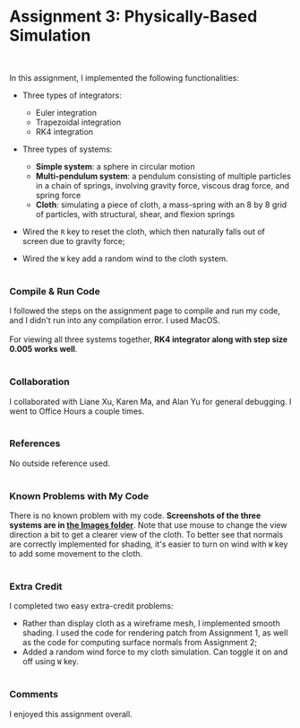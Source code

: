 # Assignment 3: Physically-Based Simulation
<br>

In this assignment, I implemented the following functionalities:
* Three types of integrators:
  * Euler integration
  * Trapezoidal integration
  * RK4 integration

* Three types of systems:
  * **Simple system**: a sphere in circular motion
  * **Multi-pendulum system**: a pendulum consisting of multiple particles in a chain of springs, involving gravity force, viscous drag force, and spring force
  * **Cloth**: simulating a piece of cloth, a mass-spring with an 8 by 8 grid of particles, with structural, shear, and flexion springs

* Wired the `R` key to reset the cloth, which then naturally falls out of screen due to gravity force;

* Wired the `W` key add a random wind to the cloth system.
<br><br>


### Compile & Run Code

I followed the steps on the assignment page to compile and run my code, and I didn't run into any compilation error. I used MacOS.
<br><br>
For viewing all three systems together, **RK4 integrator along with step size 0.005 works well**.
<br><br>


### Collaboration

I collaborated with Liane Xu, Karen Ma, and Alan Yu for general debugging. I went to Office Hours a couple times.
<br><br>


### References

No outside reference used.
<br><br>


### Known Problems with My Code

There is no known problem with my code. **Screenshots of the three systems are in [the Images folder](/images/)**. Note that use mouse to change the view direction a bit to get a clearer view of the cloth. To better see that normals are correctly implemented for shading, it's easier to turn on wind with `W` key to add some movement to the cloth.
<br><br>


### Extra Credit

I completed two easy extra-credit problems:
* Rather than display cloth as a wireframe mesh, I implemented smooth shading. I used the code for rendering patch from Assignment 1, as well as the code for computing surface normals from Assignment 2;
* Added a random wind force to my cloth simulation. Can toggle it on and off using `W` key.
<br><br>


### Comments

I enjoyed this assignment overall.
